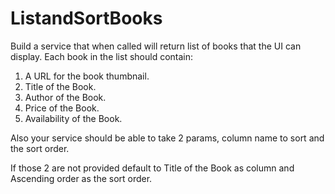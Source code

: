 # ListandSortBooks

Build a service that when called will return list of books that the UI can display. Each book in the list should contain:
 
1.	A URL for the book thumbnail.
2.	Title of the Book.
3.	Author of the Book.
4.	Price of the Book.
5.	Availability of the Book.
 
Also your service should be able to take 2 params, column name to sort and the sort order. 

If those 2 are not provided default to Title of the Book as column and Ascending order as the sort order.


